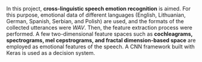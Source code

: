In this project, **cross-linguistic speech emotion recognition** is aimed. For this purpose, emotional data of different languages (English, Lithuanian, German, Spanish, Serbian, and Polish) are used, and the formats of the collected utterances were *WAV*. Then, the feature extraction process were performed. A few two-dimensional feature spaces such as **cochleagrams, spectrograms, mel cepstrograms, and fractal dimension-based space** are employed as emotional features of the speech. A CNN framework built with Keras is used as a decision system.
